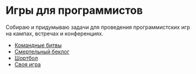# Игры для программистов

Собираю и придумываю задачи для проведения программистских игр на кампах, встречах и конференциях.

* [Командные битвы](team-battles.md)
* [Смертельный беклог](deadlog.md)
* [Шортбол](shortball.md)
* [Своя игра](jeopardy.md)
